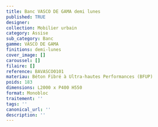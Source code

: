 ```yaml
---
title: Banc VASCO DE GAMA demi lunes 
published: TRUE
designer: 
collection: Mobilier urbain
category: Assise
sub_category: Banc
gamme: VASCO DE GAMA
finitions: demi-lunes
cover_image: []
caroussel: []
filaire: []
reference: BAVASCO0101
materiau: Béton Fibré à Ultra-hautes Performances (BFUP)
poids: 183
dimensions: L2000 x P400 H550
format: Monobloc
traitement: ''
tags: ''
canonical_url: ''
description: ''
---
```


